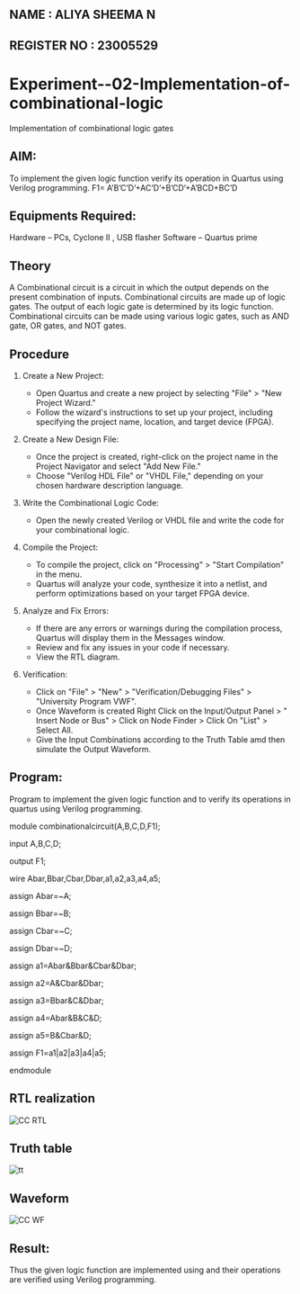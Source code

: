 ## NAME : ALIYA SHEEMA N
## REGISTER NO : 23005529
# Experiment--02-Implementation-of-combinational-logic
Implementation of combinational logic gates
 
## AIM:
To implement the given logic function verify its operation in Quartus using Verilog programming.
F1= A’B’C’D’+AC’D’+B’CD’+A’BCD+BC’D

 

## Equipments Required:
Hardware – PCs, Cyclone II , USB flasher
Software – Quartus prime


## Theory
A Combinational circuit is a circuit in which the output depends on the present combination of inputs. Combinational circuits are made up of logic gates. The output of each logic gate is determined by its logic function. 
Combinational circuits can be made using various logic gates, such as AND gate, OR gates, and NOT gates.
 


## Procedure
1. Create a New Project:
   - Open Quartus and create a new project by selecting "File" > "New Project Wizard."
   - Follow the wizard's instructions to set up your project, including specifying the project name, location, and target device (FPGA).

2. Create a New Design File:
   - Once the project is created, right-click on the project name in the Project Navigator and select "Add New File."
   - Choose "Verilog HDL File" or "VHDL File," depending on your chosen hardware description language.

3. Write the Combinational Logic Code:
   - Open the newly created Verilog or VHDL file and write the code for your combinational logic.
     
4. Compile the Project:
   - To compile the project, click on "Processing" > "Start Compilation" in the menu.
   - Quartus will analyze your code, synthesize it into a netlist, and perform optimizations based on your target FPGA device.

5. Analyze and Fix Errors:
   - If there are any errors or warnings during the compilation process, Quartus will display them in the Messages window.
   - Review and fix any issues in your code if necessary.
   - View the RTL diagram.

6. Verification:
   - Click on "File" > "New" > "Verification/Debugging Files" > "University Program VWF".
   - Once Waveform is created Right Click on the Input/Output Panel > " Insert Node or Bus" > Click on Node Finder > Click On "List" > Select All.
   - Give the Input Combinations according to the Truth Table amd then simulate the Output Waveform.

     
## Program:

Program to implement the given logic function and to verify its operations in quartus using Verilog programming.

module combinationalcircuit(A,B,C,D,F1);

input A,B,C,D;

output F1;

wire Abar,Bbar,Cbar,Dbar,a1,a2,a3,a4,a5;

assign Abar=~A;

assign Bbar=~B;

assign Cbar=~C;

assign Dbar=~D;

assign a1=Abar&Bbar&Cbar&Dbar;

assign a2=A&Cbar&Dbar;

assign a3=Bbar&C&Dbar;

assign a4=Abar&B&C&D;

assign a5=B&Cbar&D;

assign F1=a1|a2|a3|a4|a5;

endmodule 


## RTL realization
![CC RTL](https://github.com/23005529/Experiment--02-Implementation-of-combinational-logic-/assets/139842207/659615d8-7cd4-4ce1-ac5a-c716cda26157)

## Truth table
![tt](https://github.com/23005529/Experiment--02-Implementation-of-combinational-logic-/assets/139842207/538a6bdb-f3c3-4510-a350-e6d6e8ecd895)

## Waveform
![CC WF](https://github.com/23005529/Experiment--02-Implementation-of-combinational-logic-/assets/139842207/e26c43b4-ba32-45b0-ab7b-047e2b7cedf2)

## Result:
Thus the given logic function are implemented using  and their operations are verified using Verilog programming.
